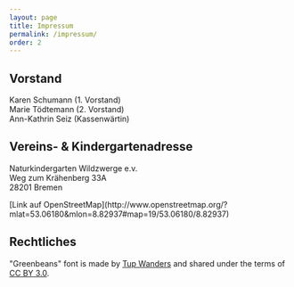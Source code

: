 ```yaml
---
layout: page
title: Impressum
permalink: /impressum/
order: 2
---
```


## Vorstand

Karen Schumann (1. Vorstand)  
Marie Tödtemann (2. Vorstand)  
Ann-Kathrin Seiz (Kassenwärtin)

## Vereins- & Kindergartenadresse

Naturkindergarten Wildzwerge e.v.  
Weg zum Krähenberg 33A  
28201 Bremen

<div id="map" class="map"></div>
[Link auf OpenStreetMap](http://www.openstreetmap.org/?mlat=53.06180&mlon=8.82937#map=19/53.06180/8.82937)

## Rechtliches

"Greenbeans" font is made by [Tup
Wanders](http://www.fontspace.com/profile/Tuppus) and shared under the terms of
[CC BY 3.0](https://creativecommons.org/licenses/by/3.0/).


<script src="http://www.openlayers.org/api/OpenLayers.js"></script>
<script>
  var map = new OpenLayers.Map('map');
  var mapnik = new OpenLayers.Layer.OSM();
  var markers = new OpenLayers.Layer.Markers('Markers');

  map.addLayer(mapnik);
  map.addLayer(markers);

  var lonLat = new OpenLayers.LonLat(8.82937, 53.06180).transform(
    new OpenLayers.Projection("EPSG:4326"), map.getProjectionObject()
  );

  markers.addMarker(new OpenLayers.Marker(lonLat));
  map.setCenter(lonLat, 17);
</script>
